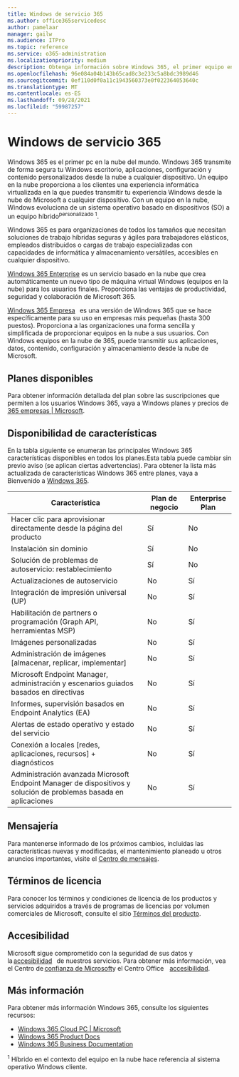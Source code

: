 ```yaml
---
title: Windows de servicio 365
ms.author: office365servicedesc
author: pamelaar
manager: gailw
ms.audience: ITPro
ms.topic: reference
ms.service: o365-administration
ms.localizationpriority: medium
description: Obtenga información sobre Windows 365, el primer equipo en la nube del mundo y cómo con un pc en la nube, Windows evoluciona de un sistema operativo basado en dispositivos (SO) a una informática híbrida personalizada.
ms.openlocfilehash: 96e084a04b143b65cad8c3e233c5a8bdc3989d46
ms.sourcegitcommit: 0ef110d0f0a11c1943560373e0f022364053640c
ms.translationtype: MT
ms.contentlocale: es-ES
ms.lasthandoff: 09/28/2021
ms.locfileid: "59987257"
---
```

# <a name="windows-365-service-description"></a>Windows de servicio 365

Windows 365 es el primer pc en la nube del mundo. Windows 365 transmite de forma segura tu Windows escritorio, aplicaciones, configuración y contenido personalizados desde la nube a cualquier dispositivo. Un equipo en la nube proporciona a los clientes una experiencia informática virtualizada en la que puedes transmitir tu experiencia Windows desde la nube de Microsoft a cualquier dispositivo. Con un equipo en la nube, Windows evoluciona de un sistema operativo basado en dispositivos (SO) a un equipo híbrido<sup>personalizado 1</sup>.

Windows 365 es para organizaciones de todos los tamaños que necesitan soluciones de trabajo híbridas seguras y ágiles para trabajadores elásticos, empleados distribuidos o cargas de trabajo especializadas con capacidades de informática y almacenamiento versátiles, accesibles en cualquier dispositivo.

[Windows 365 Enterprise](/windows-365/overview) es un servicio basado en la nube que crea automáticamente un nuevo tipo de máquina virtual Windows (equipos en la nube) para los usuarios finales. Proporciona las ventajas de productividad, seguridad y colaboración de Microsoft 365.

[Windows 365 Empresa](https://www.microsoft.com/windows-365/business)   es una versión de Windows 365 que se hace específicamente para su uso en empresas más pequeñas (hasta 300 puestos). Proporciona a las organizaciones una forma sencilla y simplificada de proporcionar equipos en la nube a sus usuarios. Con Windows equipos en la nube de 365, puede transmitir sus aplicaciones, datos, contenido, configuración y almacenamiento desde la nube de Microsoft.

## <a name="available-plans"></a>Planes disponibles

Para obtener información detallada del plan sobre las suscripciones que permiten a los usuarios Windows 365, vaya a Windows planes y precios de [365 empresas | Microsoft](https://www.microsoft.com/windows-365/enterprise/compare-plans-pricing).

## <a name="feature-availability"></a>Disponibilidad de características

En la tabla siguiente se enumeran las principales Windows 365 características disponibles en todos los planes.Esta tabla puede cambiar sin previo aviso (se aplican ciertas advertencias). Para obtener la lista más actualizada de características Windows 365 entre planes, vaya a Bienvenido a [Windows 365](https://www.microsoft.com/windows-365).

| Característica | Plan de negocio | Enterprise Plan |
|---------|---------|---------|
| Hacer clic para aprovisionar directamente desde la página del producto | Sí | No |
| Instalación sin dominio | Sí | No |
| Solución de problemas de autoservicio: restablecimiento | Sí | No |
| Actualizaciones de autoservicio | No | Sí |
| Integración de impresión universal (UP) | No | Sí |
| Habilitación de partners o programación (Graph API, herramientas MSP) | No | Sí |
| Imágenes personalizadas | No | Sí |
| Administración de imágenes [almacenar, replicar, implementar] | No | Sí |
| Microsoft Endpoint Manager, administración y escenarios guiados basados en directivas | No | Sí |
| Informes, supervisión basados en Endpoint Analytics (EA) | No | Sí |
| Alertas de estado operativo y estado del servicio | No | Sí |
| Conexión a locales [redes, aplicaciones, recursos] + diagnósticos | No | Sí |
| Administración avanzada Microsoft Endpoint Manager de dispositivos y solución de problemas basada en aplicaciones | No | Sí |

## <a name="messaging"></a>Mensajería 

Para mantenerse informado de los próximos cambios, incluidas las características nuevas y modificadas, el mantenimiento planeado u otros anuncios importantes, visite el [Centro de mensajes](/microsoft-365/admin/manage/message-center).

## <a name="licensing-terms"></a>Términos de licencia

Para conocer los términos y condiciones de licencia de los productos y servicios adquiridos a través de programas de licencias por volumen comerciales de Microsoft, consulte el sitio [Términos del producto](https://www.microsoft.com/licensing/terms/).

## <a name="accessibility"></a>Accesibilidad

Microsoft sigue comprometido con la seguridad de sus datos y la [accesibilidad](https://www.microsoft.com/trust-center/compliance/accessibility)   de nuestros servicios. Para obtener más información, vea el Centro de [confianza de Microsoft](https://www.microsoft.com/trust-center)y el Centro Office    [accesibilidad](https://support.office.com/article/ecab0fcf-d143-4fe8-a2ff-6cd596bddc6d).

## <a name="learn-more"></a>Más información

Para obtener más información Windows 365, consulte los siguientes recursos:

- [Windows 365 Cloud PC | Microsoft](https://www.windows365.com/)
- [Windows 365 Product Docs](https://aka.ms/w365docs)
- [Windows 365 Business Documentation](https://aka.ms/w365businessdocs)

<sup>1</sup> Híbrido en el contexto del equipo en la nube hace referencia al sistema operativo Windows cliente.
